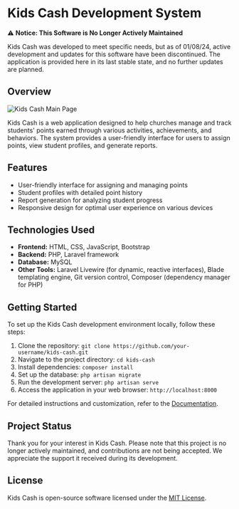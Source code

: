 # Kids Cash Development System

⚠️ **Notice: This Software is No Longer Actively Maintained**

Kids Cash was developed to meet specific needs, but as of 01/08/24, active development and updates for this software have been discontinued. The application is provided here in its last stable state, and no further updates are planned.

## Overview

![Kids Cash Main Page](public/images/frontpage.png)

Kids Cash is a web application designed to help churches manage and track students' points earned through various activities, achievements, and behaviors. The system provides a user-friendly interface for users to assign points, view student profiles, and generate reports.

## Features

- User-friendly interface for assigning and managing points
- Student profiles with detailed point history
- Report generation for analyzing student progress
- Responsive design for optimal user experience on various devices

## Technologies Used

- **Frontend:** HTML, CSS, JavaScript, Bootstrap
- **Backend:** PHP, Laravel framework
- **Database:** MySQL
- **Other Tools:** Laravel Livewire (for dynamic, reactive interfaces), Blade templating engine, Git version control, Composer (dependency manager for PHP)

## Getting Started

To set up the Kids Cash development environment locally, follow these steps:

1. Clone the repository: `git clone https://github.com/your-username/kids-cash.git`
2. Navigate to the project directory: `cd kids-cash`
3. Install dependencies: `composer install`
4. Set up the database: `php artisan migrate`
5. Run the development server: `php artisan serve`
6. Access the application in your web browser: `http://localhost:8000`

For detailed instructions and customization, refer to the [Documentation](docs/README.md).

## Project Status

Thank you for your interest in Kids Cash. Please note that this project is no longer actively maintained, and contributions are not being accepted. We appreciate the support it received during its development.

## License

Kids Cash is open-source software licensed under the [MIT License](LICENSE).
